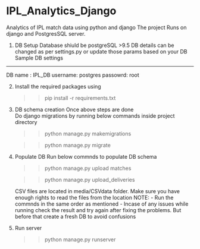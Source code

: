 # IPL_Analytics_Django
Analytics of IPL match data using python and django
The project Runs on django and PostgresSQL server.

1. DB Setup
Database shiuld be postgreSQL >9.5
DB details can be changed as per settings.py or update those params based on your DB
Sample DB settings
--------------------
DB name : IPL_DB
username: postgres
passowrd: root


2. Install the required packages using 
   >> pip install -r requirements.txt
   
3. DB schema creation
   Once above steps are done   
   Do django migrations by running below commands inside project directory
     >> python manage.py makemigrations


     >> python manage.py migrate

4. Populate DB
   Run below commnds to populate DB schema
      >> python manage.py upload matches


      >> python manage.py upload_deliveries

   CSV files are located in media/CSVdata folder. Make sure you have enough rights to read the files from the location
   NOTE:
        - Run the commnds in the same order as mentioned
        -  Incase of any issues while running check the result and try again after fixing the problems.
           But before that create a fresh DB to avoid confusions

5. Run server
   >> python manage.py runserver



